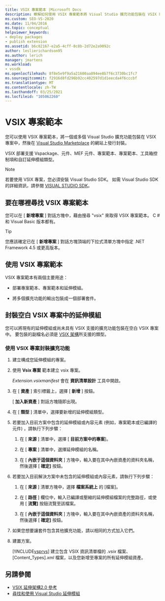```yaml
---
title: VSIX 專案範本 |Microsoft Docs
description: 瞭解如何使用 VSIX 專案範本將 Visual Studio 擴充功能包裝在 VSIX 專案中，然後在 Visual Studio Marketplace 上發佈封裝。
ms.custom: SEO-VS-2020
ms.date: 11/04/2016
ms.topic: conceptual
helpviewer_keywords:
- deploy packages
- publish extension
ms.assetid: b6c82167-e2a5-4cff-8c8b-2d72e2a9092c
author: leslierichardson95
ms.author: lerich
manager: jmartens
ms.workload:
- vssdk
ms.openlocfilehash: 8f8e5e9f9a5a21600aa894ee8b7f6c3730bc1fc7
ms.sourcegitcommit: f2916d8fd296b92cc402597d1d1eecda4f6cccbf
ms.translationtype: MT
ms.contentlocale: zh-TW
ms.lasthandoff: 03/25/2021
ms.locfileid: "105062260"
---
```

# <a name="vsix-project-template"></a>VSIX 專案範本

您可以使用 VSIX 專案範本，將一個或多個 Visual Studio 擴充功能包裝在 VSIX 專案中，然後在 [Visual Studio Marketplace](https://marketplace.visualstudio.com/) 的網站上發行封裝。

 VSIX 部署支援 Vspackage、元件、MEF 元件、專案範本、專案範本、工具箱控制項和自訂延伸模組類型。

> [!NOTE]
> 若要使用 VSIX 專案，您必須安裝 Visual Studio SDK。 如需 Visual Studio SDK 的詳細資訊，請參閱 [VISUAL STUDIO SDK](../extensibility/visual-studio-sdk.md)。

## <a name="where-to-find-the-vsix-project-template"></a>要在哪裡尋找 VSIX 專案範本

您可以在 [ **新增專案** ] 對話方塊中，藉由搜尋 "vsix" 來取得 VSIX 專案範本。  C # 和 Visual Basic 版本都有。

> [!TIP]
> 您應該確定已在 [ **新增專案** ] 對話方塊頂端的下拉式清單方塊中指定 .NET Framework 4.5 或更高版本。

## <a name="uses-of-the-vsix-project-template"></a>使用 VSIX 專案範本

VSIX 專案範本有兩個主要用途：

- 部署專案範本、專案範本和延伸模組。

- 將多個擴充功能的輸出包裝成一個部署套件。

## <a name="packaging-an-extension-in-an-empty-vsix-project"></a>封裝空白 VSIX 專案中的延伸模組

您可以將現有的延伸模組或尚未具有 VSIX 支援的擴充功能包裝在空白 VSIX 專案中。 要包裝的副檔名必須是 [VSIX 架構](../extensibility/vsix-extension-schema-2-0-reference.md)所支援的類型。

### <a name="to-package-an-extension-by-using-a-vsix-project"></a>使用 VSIX 專案封裝擴充功能

1. 建立構成您延伸模組的專案。

2. 使用 **Vsix 專案** 範本建立 vsix 專案。

    *Extension.vsixmanifest* 會在 **資訊清單設計** 工具中開啟。

3. 在 [ **資產** ] 索引標籤上，選擇 [ **新增** ] 按鈕。

    [ **加入新資產** ] 對話方塊隨即出現。

4. 在 [ **類型** ] 清單中，選擇要新增的延伸模組類型。

5. 若要加入目前方案中包含的延伸模組或內容元素 (例如，專案範本或已編譯的元件) ，請執行下列步驟：

   1. 在 [ **來源** ] 清單中，選擇 [ **目前方案中的專案**]。

   2. 在 [ **專案** ] 清單中，選擇延伸模組的名稱。

   3. 在 [ **內嵌于這個資料夾** ] 方塊中，輸入要在其中內嵌資產的資料夾名稱，然後選擇 [ **確定]** 按鈕。

6. 若要加入目前解決方案中未包含的延伸模組或內容元素，請執行下列步驟：

   1. 在 [ **來源** ] 清單方塊中，選擇 **檔案系統上** 的 [檔案]。

   2. 在 [ **路徑** ] 欄位中，輸入已編譯或壓縮的延伸模組檔案的完整路徑，或使用 [ **流覽]** 按鈕流覽至該檔案。

   3. 在 [ **內嵌于這個資料夾** ] 方塊中，輸入要在其中內嵌資產的資料夾名稱，然後選擇 [ **確定]** 按鈕。

7. 如果您想要讓套件包含其他擴充功能，請以相同的方式加入它們。

8. 建置方案。

    [!INCLUDE[vsprvs](../code-quality/includes/vsprvs_md.md)] 建立包含 VSIX 資訊清單檔的 *.vsix* 檔案、[Content_Types]*.xml* 檔案，以及您新增至專案的所有延伸模組資產。

## <a name="see-also"></a>另請參閱

- [VSIX 延伸架構2.0 參考](../extensibility/vsix-extension-schema-2-0-reference.md)
- [尋找和使用 Visual Studio 延伸模組](../ide/finding-and-using-visual-studio-extensions.md)
